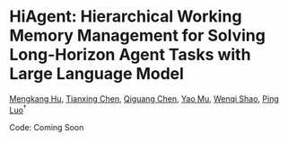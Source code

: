 # HiAgent: Hierarchical Working Memory Management for Solving Long-Horizon Agent Tasks with Large Language Model

[Mengkang Hu](https://aaron617.github.io/), [Tianxing Chen](https://tianxingchen.github.io/), [Qiguang Chen](https://lightchen233.github.io/), [Yao Mu](https://yaomarkmu.github.io/), [Wenqi Shao](https://wqshao126.github.io/), [Ping Luo](http://luoping.me/)<sup>†</sup>

Code: Coming Soon
